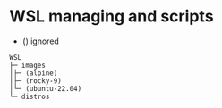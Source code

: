 # WSL managing and scripts
- () ignored
```text
WSL
├─ images
│├─ (alpine)
│├─ (rocky-9)
│└─ (ubuntu-22.04)
└─ distros
```
